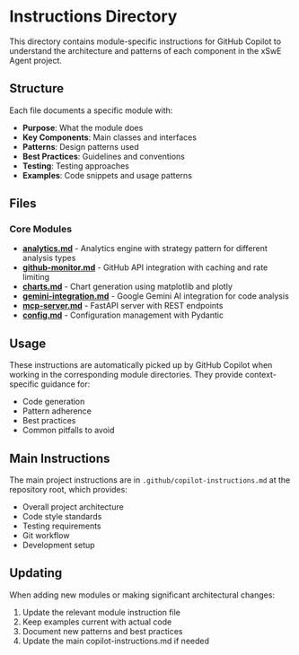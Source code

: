# Instructions Directory

This directory contains module-specific instructions for GitHub Copilot to understand the architecture and patterns of each component in the xSwE Agent project.

## Structure

Each file documents a specific module with:

- **Purpose**: What the module does
- **Key Components**: Main classes and interfaces
- **Patterns**: Design patterns used
- **Best Practices**: Guidelines and conventions
- **Testing**: Testing approaches
- **Examples**: Code snippets and usage patterns

## Files

### Core Modules

- **[analytics.md](./analytics.md)** - Analytics engine with strategy pattern for different analysis types
- **[github-monitor.md](./github-monitor.md)** - GitHub API integration with caching and rate limiting
- **[charts.md](./charts.md)** - Chart generation using matplotlib and plotly
- **[gemini-integration.md](./gemini-integration.md)** - Google Gemini AI integration for code analysis
- **[mcp-server.md](./mcp-server.md)** - FastAPI server with REST endpoints
- **[config.md](./config.md)** - Configuration management with Pydantic

## Usage

These instructions are automatically picked up by GitHub Copilot when working in the corresponding module directories. They provide context-specific guidance for:

- Code generation
- Pattern adherence
- Best practices
- Common pitfalls to avoid

## Main Instructions

The main project instructions are in `.github/copilot-instructions.md` at the repository root, which provides:

- Overall project architecture
- Code style standards
- Testing requirements
- Git workflow
- Development setup

## Updating

When adding new modules or making significant architectural changes:

1. Update the relevant module instruction file
2. Keep examples current with actual code
3. Document new patterns and best practices
4. Update the main copilot-instructions.md if needed
